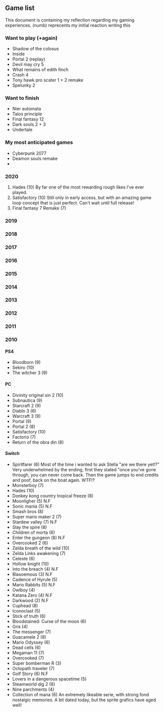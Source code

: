 ## Game list
This document is containing my reflection regarding my gaming experiences. 
(numb) reprecents my initial reaction writing this

### Want to play (+again)
* Shadow of the colosus
* Inside
* Portal 2 (replay)
* Devil may cry 5
* What remains of edith finch
* Crash 4
* Tony hawk pro scater 1 + 2 remake
* Spelunky 2

### Want to finish
* Nier automata
* Talos principle
* Final fantasy 12
* Dark souls 2 + 3
* Undertale


### My most anticipated games
* Cyberpunk 2077
* Deamon souls remake
* 
### 2020
1. Hades (10)
    By far one of the most rewarding rough likes I've ever played. 
2. Satisfactory (10)
    Still only in early access, but with an amazing game loop concept that is just perfect. Can't wait until full release!
3. Final fantasy 7 Remake (7)
### 2019

### 2018

### 2017


### 2016

### 2015

### 2014

### 2013

### 2012


### 2011


### 2010

#### PS4
* Bloodborn (9)
* Sekiro (10)
* The witcher 3 (9)

#### PC
* Divinity original sin 2 (10)
* Subnautica (9)
* Starcraft 2 (9)
* Diablo 3 (6)
* Warcraft 3 (9)
* Portal (9)
* Portal 2 (8)
* Satisfactory (10)
* Factorio (7)
* Return of the obra din (8)

#### Switch

* Spiritfarer (6) 
    Most of the time i wanted to ask Stella "are we there yet!?"
    Very underwhelmed by the ending, first they stated "once you've gone through, you can never come back. Then the game jumps to end credits and poof, back on the boat again. WTF!? 
* Monsterboy (7)
* Hades (10)
* Donkey kong country tropical freeze (8)
* Moonligher (5) N.F
* Sonic mania (5) N.F
* Smash bros (8)
* Super mario maker 2 (7)
* Stardew valley (7) N.F
* Slay the spire (8)
* Children of morta (6)
* Enter the gungeon (8) N.F
* Overcooked 2 (6)
* Zelda breath of the wild (10) 
* Zelda Links awakening (7)
* Celeste (6)
* Hollow knight (10) 
* Into the breach (4) N.F
* Blasoemous (3) N.F
* Cadence of Hyrule (5)
* Mario Rabbits (5) N.F
* Owlboy (4)
* Katana Zero (4) N.F
* Darkwood (2) N.F
* Cuphead (8)
* Iconoclast (5)
* Stick of truth (6)
* Bloodstained: Curse of the moon (6)
* Gris (4)
* The messenger (7)
* Guacamele 2 (8)
* Mario Odyssey (6)
* Dead cells (6)
* Megaman 11 (7)
* Overcooked (7)
* Super bomberman R (3)
* Octopath traveler (7)
* Golf Story (6) N.F
* Lovers in a dangerous spacetime (5)
* Steamworld dig 2 (6)
* Nine parchments (4)
* Collection of mana (6)
    An extremely likeable serie, with strong fond nostalgic memories. A bit dated today, but the sprite grafics have aged well!

